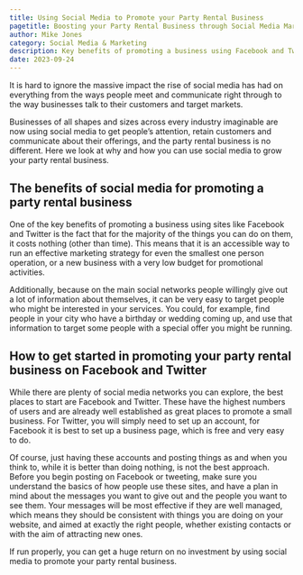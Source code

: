 ```yaml
---
title: Using Social Media to Promote your Party Rental Business
pagetitle: Boosting your Party Rental Business through Social Media Marketing
author: Mike Jones
category: Social Media & Marketing
description: Key benefits of promoting a business using Facebook and Twitter is the fact that it costs nothing!
date: 2023-09-24
---
```

<p>It is hard to ignore the massive impact the rise of social media has had on everything from the ways people meet and communicate right through to the way businesses talk to their customers and target markets.</p><p>Businesses of all shapes and sizes across every industry imaginable are now using social media to get people’s attention, retain customers and communicate about their offerings, and the party rental business is no different. Here we look at why and how you can use social media to grow your party rental business.</p><h2>The benefits of social media for promoting a party rental business</h2><p>One of the key benefits of promoting a business using sites like Facebook and Twitter is the fact that for the majority of the things you can do on them, it costs nothing (other than time). This means that it is an accessible way to run an effective marketing strategy for even the smallest one person operation, or a new business with a very low budget for promotional activities.</p><p>Additionally, because on the main social networks people willingly give out a lot of information about themselves, it can be very easy to target people who might be interested in your services. You could, for example, find people in your city who have a birthday or wedding coming up, and use that information to target some people with a special offer you might be running.</p><h2>How to get started in promoting your party rental business on Facebook and Twitter</h2><p>While there are plenty of social media networks you can explore, the best places to start are Facebook and Twitter. These have the highest numbers of users and are already well established as great places to promote a small business. For Twitter, you will simply need to set up an account, for Facebook it is best to set up a business page, which is free and very easy to do.</p><p>Of course, just having these accounts and posting things as and when you think to, while it is better than doing nothing, is not the best approach. Before you begin posting on Facebook or tweeting, make sure you understand the basics of how people use these sites, and have a plan in mind about the messages you want to give out and the people you want to see them. Your messages will be most effective if they are well managed, which means they should be consistent with things you are doing on your website, and aimed at exactly the right people, whether existing contacts or with the aim of attracting new ones.</p><p>If run properly, you can get a huge return on no investment by using social media to promote your party rental business.</p>